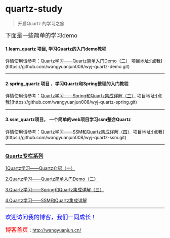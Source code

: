# quartz-study

> 开启Quartz 的学习之旅

<font size='4'>下面是一些简单的学习demo</font>



  


<h4>1.learn_quartz 项目,  学习Quartz的入门demo教程</h4>
详情使用请参考：<a href="http://wangyuanjun.cn/2018/01/03/Quartz%E5%AD%A6%E4%B9%A0%E2%80%94%E2%80%94Quartz%E7%AE%80%E5%8D%95%E5%85%A5%E9%97%A8Demo-%E4%BA%8C/" target="_Blank">Quartz学习——Quartz简单入门Demo（二）</a>
项目地址:[点我](https://github.com/wangyuanjun008/wyj-quartz-demo.git)

----------

<h4>2.spring_quartz 项目 ，学习Quartz和Spring整理的入门教程</h4>
详情使用请参考：<a href="http://wangyuanjun.cn/2018/01/08/Quartz%E5%AD%A6%E4%B9%A0%E2%80%94%E2%80%94Spring%E5%92%8CQuartz%E9%9B%86%E6%88%90%E8%AF%A6%E8%A7%A3-%E4%B8%89/" target="_Blank">Quartz学习——Spring和Quartz集成详解（三）</a>
项目地址:[点我](https://github.com/wangyuanjun008/wyj-quartz-spring.git)

----------
<h4>3.ssm_quartz项目，	一个简单的web项目学习ssm整合Quartz</h4>
详情使用请参考：<a href="http://wangyuanjun.cn/2018/01/08/Quartz%E5%AD%A6%E4%B9%A0%E2%80%94%E2%80%94SSM%E5%92%8CQuartz%E9%9B%86%E6%88%90%E8%AF%A6%E8%A7%A3-%E5%9B%9B/" target="_Blank">Quartz学习——SSM和Quartz集成详解（四）</a>
项目地址:[点我](https://github.com/wangyuanjun008/wyj-quartz-ssm.git)


----------


<h3><a href="http://wangyuanjun.cn/categories/quartz/" target="_Blank">Quartz专栏系列</a></h3>

<a href="http://wangyuanjun.cn/2017/12/27/Quartz%E5%AD%A6%E4%B9%A0%E2%80%94%E2%80%94Quartz%E4%BB%8B%E7%BB%8D-%E4%B8%80/" target="_Blank">1Quartz学习——Quartz介绍（一）</a>

<a href="http://wangyuanjun.cn/2018/01/03/Quartz%E5%AD%A6%E4%B9%A0%E2%80%94%E2%80%94Quartz%E7%AE%80%E5%8D%95%E5%85%A5%E9%97%A8Demo-%E4%BA%8C/" target="_Blank">2.Quartz学习——Quartz简单入门Demo（二）</a>

<a href="http://wangyuanjun.cn/2018/01/08/Quartz%E5%AD%A6%E4%B9%A0%E2%80%94%E2%80%94Spring%E5%92%8CQuartz%E9%9B%86%E6%88%90%E8%AF%A6%E8%A7%A3-%E4%B8%89/" target="_Blank">3.Quartz学习——Spring和Quartz集成详解（三）</a>

<a href="http://wangyuanjun.cn/2018/01/08/Quartz%E5%AD%A6%E4%B9%A0%E2%80%94%E2%80%94SSM%E5%92%8CQuartz%E9%9B%86%E6%88%90%E8%AF%A6%E8%A7%A3-%E5%9B%9B/" target="_Blank">4.Quartz学习——SSM和Quartz集成详解</a>

----------


<font size=4 color=blue>欢迎访问我的博客，我们一同成长！</font>

<font size=4 color=red> 博客首页</font>：<a href="http://wangyuanjun.cn/" target="_blank">http://wangyuanjun.cn/</a>